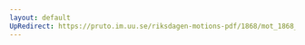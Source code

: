 ```yaml
---
layout: default
UpRedirect: https://pruto.im.uu.se/riksdagen-motions-pdf/1868/mot_1868__ak__29/mot_1868__ak__29-005.pdf
---
```

